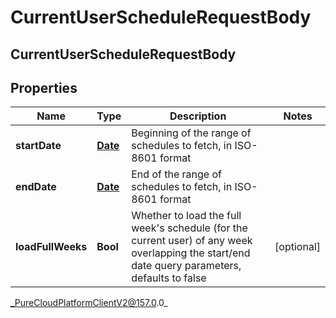 # CurrentUserScheduleRequestBody

## CurrentUserScheduleRequestBody

## Properties

|Name | Type | Description | Notes|
|------------ | ------------- | ------------- | -------------|
| **startDate** | [**Date**](Date) | Beginning of the range of schedules to fetch, in ISO-8601 format | |
| **endDate** | [**Date**](Date) | End of the range of schedules to fetch, in ISO-8601 format | |
| **loadFullWeeks** | **Bool** | Whether to load the full week&#39;s schedule (for the current user) of any week overlapping the start/end date query parameters, defaults to false | [optional] |



_PureCloudPlatformClientV2@157.0.0_
